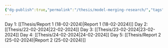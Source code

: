 ```yaml
---
{"dg-publish":true,"permalink":"/thesis/model-merging-research/","tags":["research","gardenEntry"],"created":"2024-02-18T11:27:45.064+07:00","updated":"2024-02-25T15:03:18.461+07:00"}
---
```


Day 1: [[Thesis/Report 1 (18-02-2024)\|Report 1 (18-02-2024)]]
Day 2: [[Thesis/22-02-2024\|22-02-2024]]
Day 3: [[Thesis/23-02-2024\|23-02-2024]]
Day 4: [[Thesis/24-02-2024\|24-02-2024]]
Day 5: [[Thesis/Report 2 (25-02-2024)\|Report 2 (25-02-2024)]]